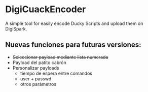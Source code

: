 # DigiCuackEncoder
A simple tool for easily encode Ducky Scripts and upload them on DigiSpark.

## Nuevas funciones para futuras versiones:

- ~~Seleccionar payload mediante lista numerada~~
- Payload del patito cabrón
- Personalizar payloads
	- tiempo de espera entre comandos
	- user + passwd
	- otros parámetros

